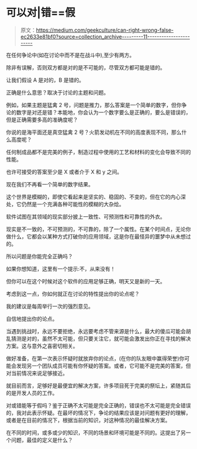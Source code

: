 # 可以对|错==假

> 原文：<https://medium.com/geekculture/can-right-wrong-false-ec2633e81bf0?source=collection_archive---------11----------------------->

在任何争论中(如在讨论中而不是在战斗中),至少有两方。

除非有误解，否则双方都是对的是不可能的，尽管双方都可能是错的。

让我们假设 A 是对的，B 是错的。

正确是什么意思？取决于讨论的主题和问题。

例如，如果主题是猛禽 2 号，问题是推力，那么答案是一个简单的数字，但你争论的数字是对还是错？本能地，你会认为一个数字要么是正确的，要么是错误的，但是正确需要多高的准确度呢？

你说的是海平面还是真空猛禽 2 号？火箭发动机在不同的高度表现不同，那么什么高度呢？

任何制成品都不是完美的例子，制造过程中使用的工艺和材料的变化会导致不同的性能。

也许可接受的答案至少是 X 或者介于 X 和 y 之间。

现在我们不再看一个简单的数字结果。

这个世界是模糊的，即使它看起来是坚实的、稳固的、不变的，但在它的内心深处，它仍然是一个充满各种可能性的模糊的大杂烩。

软件试图在其领域的现实部分披上一致性、可预测性和可靠性的外衣。

现实是不一致的，不可预测的，不可靠的，除了一个属性。在某个时间点，无论你做什么，它都会以某种方式打破你的应用领域，这是你在最怪异的噩梦中从未想过的。

所以问题是你能完全正确吗？

如果你想知道，这里有一个提示:不，从来没有！

但你可以在这个时候对这个软件的应用足够正确，明天又是新的一天。

考虑到这一点，你如何就正在讨论的特性提出你的论点呢？

我的建议是每周举行一次的强烈意见。

自信地提出你的论点。

当遇到挑战时，永远不要拒绝，永远要考虑不管来源是什么，最大的傻瓜可能会胡乱猜测是对的，虽然不太可能，但只要关注它，就可能会激发出你正在寻找的解决方案。这与意外之喜密切相关。

做好准备，在第一次表示怀疑时就放弃你的论点，(在你的队友眼中赢得荣誉)你可能会发现另一个团队成员可能有你怀疑的答案。或者，它可能不是完美的答案，但对当前情况来说足够接近。

就目前而言，足够好是最便宜的解决方案，许多项目死于完美的祭坛上，紧随其后的是开发人员的工作。

对或错能等于假吗？鉴于正确不太可能是完全正确的，错误也不太可能是完全错误的，我对此表示怀疑。在最坏的情况下，争论的结果应该是对问题有更好的理解，或者是在目前的情况下，根据当前的知识，对这种情况的最佳解决方案。

在不同的时间，或多或少的知识，不同的场景和环境可能是不同的。这提出了另一个问题，最佳的定义是什么？